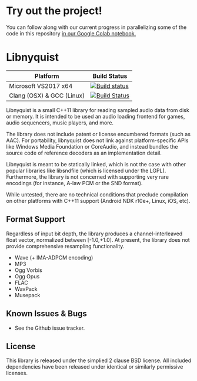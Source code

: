 # Try out the project!

You can follow along with our current progress in parallelizing some of the code in this repository [in our Google Colab notebook.](https://colab.research.google.com/drive/1oZmEShLQmAJLfTIg7YdSW0XOEBJwE-RB#scrollTo=pX4TAMqqmyHM)

# Libnyquist


Platform | Build Status |
-------- | ------------ |
Microsoft VS2017 x64 | [![Build status](https://ci.appveyor.com/api/projects/status/2xeuyuxy618ndf4r?svg=true)](https://ci.appveyor.com/project/ddiakopoulos/libnyquist) |
Clang (OSX) & GCC (Linux) | [![Build Status](https://travis-ci.org/ddiakopoulos/libnyquist.svg?branch=master)](https://travis-ci.org/ddiakopoulos/libnyquist) |

Libnyquist is a small C++11 library for reading sampled audio data from disk or memory. It is intended to be used an audio loading frontend for games, audio sequencers, music players, and more.

The library does not include patent or license encumbered formats (such as AAC). For portability, libnyquist does not link against platform-specific APIs like Windows Media Foundation or CoreAudio, and instead bundles the source code of reference decoders as an implementation detail.

Libnyquist is meant to be statically linked, which is not the case with other popular libraries like libsndfile (which is licensed under the LGPL). Furthermore, the library is not concerned with supporting very rare encodings (for instance, A-law PCM or the SND format). 
 
While untested, there are no technical conditions that preclude compilation on other platforms with C++11 support (Android NDK r10e+, Linux, iOS, etc).

## Format Support

Regardless of input bit depth, the library produces a channel-interleaved float vector, normalized between [-1.0,+1.0]. At present, the library does not provide comprehensive resampling functionality. 

* Wave (+ IMA-ADPCM encoding)
* MP3
* Ogg Vorbis
* Ogg Opus
* FLAC
* WavPack
* Musepack

## Known Issues & Bugs
* See the Github issue tracker. 

## License
This library is released under the simplied 2 clause BSD license. All included dependencies have been released under identical or similarly permissive licenses.
